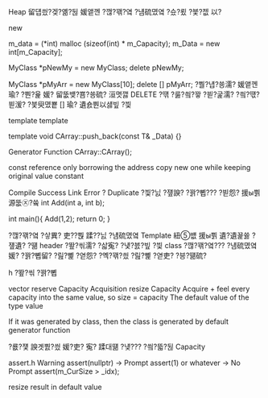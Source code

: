 ﻿

Heap 留덉씠?겢?옒?뒪 媛앹껜 ?깮?꽦?옄 ?냼硫몄옄 ?슜?룄 ?븣?젮 以?

new

m_data = (*int) malloc (sizeof(int) * m_Capacity); 
m_Data = new int[m_Capacity]; 

MyClass *pNewMy = new MyClass; 
delete pNewMy; 

MyClass *pMyArr = new MyClass[10]; 
delete [] pMyArr; 
?뿰?냽?쑝濡? 媛앹껜瑜? ?뿬?윭 媛? 留뚮뱾?뿀?쑝硫? 洹몃깷 DELETE ?떆 
?룷?씤?꽣 ?븯?굹濡? ?씤?떇?븯湲? ?븣臾몄뿉 [] 瑜? 遺숈뿬以섏빞 ?븿 

template <typename T> 
template <class T> 

template <class T>
void CArray::push_back(const T& _Data)
{}

Generator Function
CArray<t>::CArray(); 

const reference only borrowing the address 
copy new one while keeping original value constant 

Compile Success 
Link Error ? Duplicate 
?븿?닔 ?쟾諛? ?꽑?뼵??? ?븯怨? 援ы쁽 源뚮㉨?쓬 
int Add(int a, int b); 

int main(){
    Add(1,2);
    return 0; 
}

?깮?꽦?옄 ?샇異? 吏??뿭 蹂??닔 
?냼硫몄옄 
Template 紐⑤뱺 援ы쁽 遺?遺꾩쓣 ?쟾遺? ?떎 header ?뙆?씪濡? 
?삷寃? ?넃?븘?빞 ?븿
class ?깮?꽦?옄??? ?냼硫몄옄媛? ?꽑?뼵留? ?릺?뼱 ?엳怨? 
?옉?꽦?씠 ?릺?뼱 ?엳吏? ?븡?떎硫? 

h ?뙆?씪 ?꽑?뼵 

vector 
reserve Capacity Acquisition 
resize Capacity Acquire + feel every capacity 
into the same value, so size = capacity 
The default value of the type value 

If it was generated by class, then the
class is generated by default generator function 

?룞?쟻 諛곗뿴?씠 媛?吏? 寃? 蹂대떎 ?넂??? ?씤?뜳?뒪 
Capacity 

assert.h Warning 
assert(nullptr) -> Prompt 
assert(1) or whatever -> No Prompt 
assert(m_CurSize > _idx); 

resize result in default value


